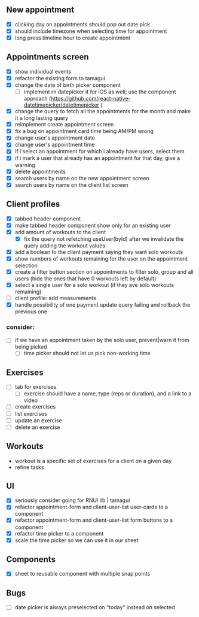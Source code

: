 ## New appointment

- [x] clicking day on appointments should pop out date pick
- [x] should include timezone when selecting time for appointment
- [x] long press timeline hour to create appointment

## Appointments screen

- [x] show individual events
- [x] refactor the existing form to tamagui
- [x] change the date of birth picker component
  - [ ] implement rn datepicker it for iOS as well; use the component approach (https://github.com/react-native-datetimepicker/datetimepicker )
- [x] change the query to fetch all the appointments for the month and make it a long lasting query
- [x] reimplement create appointment screen
- [x] fix a bug on appointment card time being AM/PM wrong
- [x] change user's appointment date
- [x] change user's appointment time
- [x] if i select an appointment for which i already have users, select them
- [x] if i mark a user that already has an appointment for that day, give a warning
- [x] delete appointments
- [x] search users by name on the new appointment screen
- [x] search users by name on the client list screen

## Client profiles

- [x] tabbed header component
- [x] make tabbed header component show only for an existing user
- [x] add amount of workouts to the client
  - [x] fix the query not refetching useUser(byId) after we invalidate the query adding the workout values
- [x] add a boolean to the client payment saying they want solo workouts
- [x] show numbers of workouts remaining for the user on the appointment selection
- [x] create a filter button section on appointments to filter solo, group and all users (hide the ones that have 0 workouts left by default)
- [x] select a single user for a solo workout (if they ave solo workouts remaining)
- [ ] client profile: add measurements
- [x] handle possibility of one payment update query failing and rollback the previous one

### consider:

- [ ] if we have an appointment taken by the solo user, prevent|warn it from being picked
  - [ ] time picker should not let us pick non-working time

## Exercises

- [ ] tab for exercises
  - [ ] exercise should have a name, type (reps or duration), and a link to a video
- [ ] create exercises
- [ ] list exercises
- [ ] update an exercise
- [ ] delete an exercise

## Workouts

- workout is a specific set of exercises for a client on a given day
- refine tasks

## UI

- [x] seriously consider going for RNUI lib | tamagui
- [x] refactor appointment-form and client-user-list user-cards to a component
- [x] refactor appointment-form and client-user-list form buttons to a component
- [x] refactor time picker to a component
- [x] scale the time picker so we can use it in our sheet

## Components

- [x] sheet to reusable component with multiple snap points

## Bugs

- [ ] date picker is always preselected on "today" instead on selected
